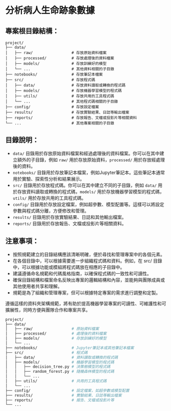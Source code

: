 # 分析病人生命跡象數據


## 專案根目錄結構：
```
project/
├── data/
│   ├── raw/                 # 存放原始資料檔案
│   ├── processed/           # 存放處理後的資料檔案
│   ├── models/              # 存放訓練好的模型
│   └── ...                  # 其他資料相關的子目錄
├── notebooks/               # 存放筆記本檔案
├── src/                     # 存放程式碼
│   ├── data/                # 存放資料讀取或轉換的程式碼
│   ├── models/              # 存放機器學習模型的程式碼
│   ├── utils/               # 存放共用的工具程式碼
│   └── ...                  # 其他程式碼相關的子目錄
├── config/                  # 存放設定檔案
├── results/                 # 存放實驗結果、日誌等輸出檔案
├── reports/                 # 存放報告、文檔或投影片等相關資料
└── ...                      # 其他專案相關的子目錄
```
## 目錄說明：
- `data/` 目錄用於存放原始資料檔案和經過處理後的資料檔案。你可以在其中建立額外的子目錄，例如 `raw/` 用於存放原始資料，`processed/` 用於存放經處理後的資料。
- `notebooks/` 目錄用於存放筆記本檔案，例如Jupyter筆記本。這些筆記本通常用於實驗、探索性分析和結果展示。
- `src/` 目錄用於存放程式碼。你可以在其中建立不同的子目錄，例如 `data/` 用於存放資料讀取或轉換的程式碼，`models/` 用於存放機器學習模型的程式碼，`utils/` 用於存放共用的工具程式碼。
- `config/` 目錄用於存放設定檔案，例如超參數、模型配置等。這樣可以將設定參數與程式碼分離，方便修改和管理。
- `results/` 目錄用於存放實驗結果、日誌和其他輸出檔案。
- `reports/` 目錄用於存放報告、文檔或投影片等相關資料。
## 注意事項：
- 按照規範建立的目錄結構應該清晰明確，便於尋找和管理專案中的各個元素。
- 在各個目錄中，可以根據需要進一步組織程式碼和資料。例如，在 src/ 目錄中，可以根據功能或模組將程式碼放在相應的子目錄中。
- 建議遵循命名規範和代碼風格指南，以確保程式碼的一致性和可讀性。
- 確保目錄結構和檔案命名反映出專案的邏輯結構和內容，並能夠與團隊成員或其他使用者共享和理解。
- 規範是為了組織和管理專案，但可以根據特定專案的需求進行調整和定製。

遵循這樣的資料夾架構規範，將有助於提高機器學習專案的可讀性、可維護性和可擴展性，同時方便與團隊合作和專案共享。


```bash
project/
├── data/
│   ├── raw/                 # 原始資料檔案
│   ├── processed/           # 處理後的資料檔案
│   ├── models/              # 存放訓練好的模型
│   └── ...
├── notebooks/               # Jupyter筆記本或其他筆記本檔案
├── src/                     # 程式碼
│   ├── data/                # 資料讀取或轉換的程式碼
│   ├── models/              # 機器學習模型的程式碼
│   │   ├── decision_tree.py # 決策樹模型的程式碼
│   │   ├── random_forest.py # 隨機森林模型的程式碼
│   │   └── ...
│   ├── utils/               # 共用的工具程式碼
│   └── ...
├── config/                  # 設定檔案，如超參數或模型配置
├── results/                 # 實驗結果、日誌等輸出檔案
├── reports/                 # 报告、文檔或投影片等
└── ...

```